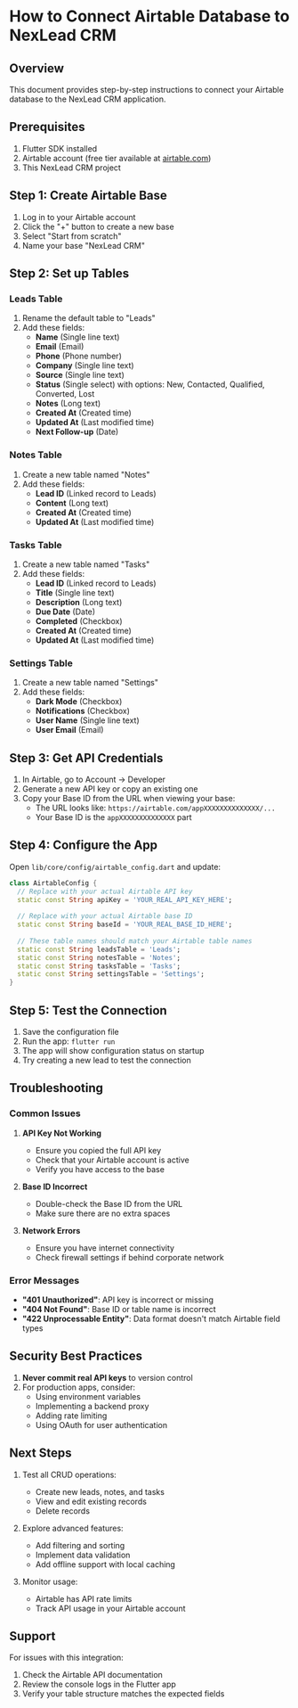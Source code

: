 # How to Connect Airtable Database to NexLead CRM

## Overview

This document provides step-by-step instructions to connect your Airtable database to the NexLead CRM application.

## Prerequisites

1. Flutter SDK installed
2. Airtable account (free tier available at [airtable.com](https://airtable.com))
3. This NexLead CRM project

## Step 1: Create Airtable Base

1. Log in to your Airtable account
2. Click the "+" button to create a new base
3. Select "Start from scratch"
4. Name your base "NexLead CRM"

## Step 2: Set up Tables

### Leads Table
1. Rename the default table to "Leads"
2. Add these fields:
   - **Name** (Single line text)
   - **Email** (Email)
   - **Phone** (Phone number)
   - **Company** (Single line text)
   - **Source** (Single line text)
   - **Status** (Single select) with options: New, Contacted, Qualified, Converted, Lost
   - **Notes** (Long text)
   - **Created At** (Created time)
   - **Updated At** (Last modified time)
   - **Next Follow-up** (Date)

### Notes Table
1. Create a new table named "Notes"
2. Add these fields:
   - **Lead ID** (Linked record to Leads)
   - **Content** (Long text)
   - **Created At** (Created time)
   - **Updated At** (Last modified time)

### Tasks Table
1. Create a new table named "Tasks"
2. Add these fields:
   - **Lead ID** (Linked record to Leads)
   - **Title** (Single line text)
   - **Description** (Long text)
   - **Due Date** (Date)
   - **Completed** (Checkbox)
   - **Created At** (Created time)
   - **Updated At** (Last modified time)

### Settings Table
1. Create a new table named "Settings"
2. Add these fields:
   - **Dark Mode** (Checkbox)
   - **Notifications** (Checkbox)
   - **User Name** (Single line text)
   - **User Email** (Email)

## Step 3: Get API Credentials

1. In Airtable, go to Account → Developer
2. Generate a new API key or copy an existing one
3. Copy your Base ID from the URL when viewing your base:
   - The URL looks like: `https://airtable.com/appXXXXXXXXXXXXXX/...`
   - Your Base ID is the `appXXXXXXXXXXXXXX` part

## Step 4: Configure the App

Open `lib/core/config/airtable_config.dart` and update:

```dart
class AirtableConfig {
  // Replace with your actual Airtable API key
  static const String apiKey = 'YOUR_REAL_API_KEY_HERE';
  
  // Replace with your actual Airtable base ID
  static const String baseId = 'YOUR_REAL_BASE_ID_HERE';
  
  // These table names should match your Airtable table names
  static const String leadsTable = 'Leads';
  static const String notesTable = 'Notes';
  static const String tasksTable = 'Tasks';
  static const String settingsTable = 'Settings';
}
```

## Step 5: Test the Connection

1. Save the configuration file
2. Run the app: `flutter run`
3. The app will show configuration status on startup
4. Try creating a new lead to test the connection

## Troubleshooting

### Common Issues

1. **API Key Not Working**
   - Ensure you copied the full API key
   - Check that your Airtable account is active
   - Verify you have access to the base

2. **Base ID Incorrect**
   - Double-check the Base ID from the URL
   - Make sure there are no extra spaces

3. **Network Errors**
   - Ensure you have internet connectivity
   - Check firewall settings if behind corporate network

### Error Messages

- **"401 Unauthorized"**: API key is incorrect or missing
- **"404 Not Found"**: Base ID or table name is incorrect
- **"422 Unprocessable Entity"**: Data format doesn't match Airtable field types

## Security Best Practices

1. **Never commit real API keys** to version control
2. For production apps, consider:
   - Using environment variables
   - Implementing a backend proxy
   - Adding rate limiting
   - Using OAuth for user authentication

## Next Steps

1. Test all CRUD operations:
   - Create new leads, notes, and tasks
   - View and edit existing records
   - Delete records

2. Explore advanced features:
   - Add filtering and sorting
   - Implement data validation
   - Add offline support with local caching

3. Monitor usage:
   - Airtable has API rate limits
   - Track API usage in your Airtable account

## Support

For issues with this integration:
1. Check the Airtable API documentation
2. Review the console logs in the Flutter app
3. Verify your table structure matches the expected fields